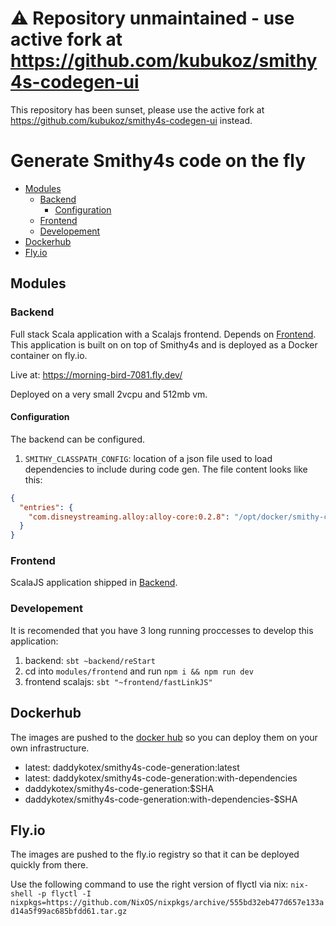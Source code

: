 # ⚠️ Repository unmaintained - use active fork at https://github.com/kubukoz/smithy4s-codegen-ui

This repository has been sunset, please use the active fork at https://github.com/kubukoz/smithy4s-codegen-ui instead.

# Generate Smithy4s code on the fly <!-- omit in toc -->

- [Modules](#modules)
  - [Backend](#backend)
    - [Configuration](#configuration)
  - [Frontend](#frontend)
  - [Developement](#developement)
- [Dockerhub](#dockerhub)
- [Fly.io](#flyio)


## Modules

### Backend

Full stack Scala application with a Scalajs frontend. Depends on [Frontend](#frontend). This application is built on on top of Smithy4s and is deployed as a Docker container on fly.io.

Live at: https://morning-bird-7081.fly.dev/

Deployed on a very small 2vcpu and 512mb vm.

#### Configuration

The backend can be configured.

1. `SMITHY_CLASSPATH_CONFIG`: location of a json file used to load dependencies to include during code gen. The file content looks like this:

```json
{
  "entries": {
    "com.disneystreaming.alloy:alloy-core:0.2.8": "/opt/docker/smithy-classpath/alloy-core-0.2.8.jar"
  }
}
```

### Frontend

ScalaJS application shipped in [Backend](#backend).

### Developement

It is recomended that you have 3 long running proccesses to develop this application:

1. backend: `sbt ~backend/reStart`
2. cd into `modules/frontend` and run `npm i && npm run dev`
3. frontend scalajs: `sbt "~frontend/fastLinkJS"`

## Dockerhub

The images are pushed to the [docker hub](https://hub.docker.com/repository/docker/daddykotex/smithy4s-code-generation/general) so you can deploy them on your own infrastructure.

* latest: daddykotex/smithy4s-code-generation:latest
* latest: daddykotex/smithy4s-code-generation:with-dependencies
* daddykotex/smithy4s-code-generation:$SHA
* daddykotex/smithy4s-code-generation:with-dependencies-$SHA

## Fly.io

The images are pushed to the fly.io registry so that it can be deployed quickly from there.

Use the following command to use the right version of flyctl via nix:
`nix-shell -p flyctl -I nixpkgs=https://github.com/NixOS/nixpkgs/archive/555bd32eb477d657e133ad14a5f99ac685bfdd61.tar.gz`
